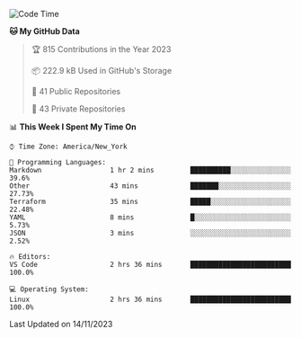 <!--START_SECTION:waka-->
![Code Time](http://img.shields.io/badge/Code%20Time-231%20hrs%204%20mins-blue)

**🐱 My GitHub Data** 

> 🏆 815 Contributions in the Year 2023
 > 
> 📦 222.9 kB Used in GitHub's Storage 
 > 
> 📜 41 Public Repositories 
 > 
> 🔑 43 Private Repositories  
 > 
📊 **This Week I Spent My Time On** 

```text
⌚︎ Time Zone: America/New_York

💬 Programming Languages: 
Markdown                 1 hr 2 mins         ██████████░░░░░░░░░░░░░░░   39.6% 
Other                    43 mins             ███████░░░░░░░░░░░░░░░░░░   27.73% 
Terraform                35 mins             █████░░░░░░░░░░░░░░░░░░░░   22.48% 
YAML                     8 mins              █░░░░░░░░░░░░░░░░░░░░░░░░   5.73% 
JSON                     3 mins              ░░░░░░░░░░░░░░░░░░░░░░░░░   2.52%

🔥 Editors: 
VS Code                  2 hrs 36 mins       █████████████████████████   100.0%

💻 Operating System: 
Linux                    2 hrs 36 mins       █████████████████████████   100.0%

```


 Last Updated on 14/11/2023
<!--END_SECTION:waka-->